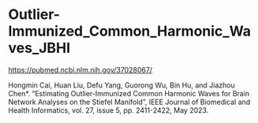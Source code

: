 # Outlier-Immunized_Common_Harmonic_Waves_JBHI

https://pubmed.ncbi.nlm.nih.gov/37028067/

Hongmin Cai, Huan Liu, Defu Yang, Guorong Wu, Bin Hu, and Jiazhou Chen*. “Estimating Outlier-Immunized Common Harmonic Waves for Brain Network Analyses on the Stiefel Manifold”, IEEE Journal of Biomedical and Health Informatics, vol. 27, issue 5, pp. 2411-2422, May 2023.

